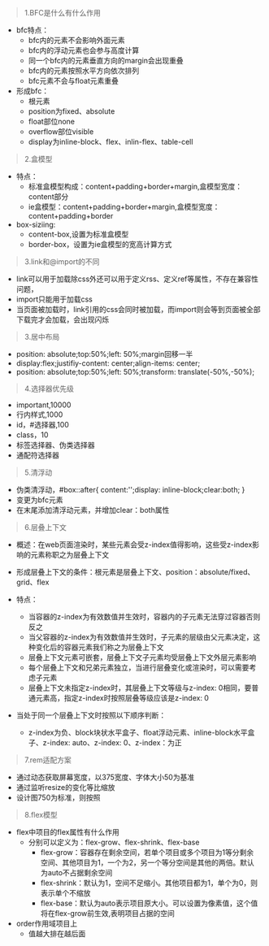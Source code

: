 

> 1.BFC是什么有什么作用

* bfc特点：
    * bfc内的元素不会影响外面元素
    * bfc内的浮动元素也会参与高度计算
    * 同一个bfc内的元素垂直方向的margin会出现重叠
    * bfc内的元素按照水平方向依次排列
    * bfc元素不会与float元素重叠
* 形成bfc：
    * 根元素
    * position为fixed、absolute
    * float部位none
    * overflow部位visible
    * display为inline-block、flex、inlin-flex、table-cell


> 2.盒模型

* 特点：
    * 标准盒模型构成：content+padding+border+margin,盒模型宽度：content部分
    * ie盒模型：content+padding+border+margin,盒模型宽度：content+padding+border
* box-siziing:
    * content-box,设置为标准盒模型
    * border-box，设置为ie盒模型的宽高计算方式

> 3.link和@import的不同

* link可以用于加载除css外还可以用于定义rss、定义ref等属性，不存在兼容性问题，
* import只能用于加载css
* 当页面被加载时，link引用的css会同时被加载，而import则会等到页面被全部下载完才会加载，会出现闪烁


> 3.居中布局

* position: absolute;top:50%;left: 50%;margin回移一半
* display:flex;justifiy-content: center;align-items: center;
* position: absolute;top:50%;left: 50%;transform: translate(-50%,-50%);


> 4.选择器优先级

* important,10000
* 行内样式,1000
* id，#选择器,100
* class，10
* 标签选择器、伪类选择器
* 通配符选择器


> 5.清浮动

* 伪类清浮动，#box::after{ content:'';display: inline-block;clear:both; }
* 变更为bfc元素
* 在末尾添加清浮动元素，并增加clear：both属性

> 6.层叠上下文

* 概述：在web页面渲染时，某些元素会受z-index值得影响，这些受z-index影响的元素称职之为层叠上下文
* 形成层叠上下文的条件：根元素是层叠上下文、position：absolute/fixed、grid、flex
* 特点：
    * 当容器的z-index为有效数值并生效时，容器内的子元素无法穿过容器否则反之
    * 当父容器的z-index为有效数值并生效时，子元素的层级由父元素决定，这种变化后的容器元素我们称之为层叠上下文
    * 层叠上下文元素可嵌套，层叠上下文子元素均受层叠上下文外层元素影响
    * 每个层叠上下文和兄弟元素独立，当进行层叠变化或渲染时，可以需要考虑子元素
    * 层叠上下文未指定z-index时，其层叠上下文等级与z-index: 0相同，要普通元素高，指定z-index时按照层叠等级应该是z-index: 0

* 当处于同一个层叠上下文时按照以下顺序判断：
    * z-index为负、block块状水平盒子、float浮动元素、inline-block水平盒子、z-index: auto、z-index: 0、z-index：为正


> 7.rem适配方案

* 通过动态获取屏幕宽度，以375宽度、字体大小50为基准
* 通过监听resize的变化等比缩放
* 设计图750为标准，则按照


> 8.flex模型

* flex中项目的flex属性有什么作用
    * 分别可以定义为：flex-grow、flex-shrink、flex-base
        * flex-grow：容器存在剩余空间，若单个项目或多个项目为1等分剩余空间、其他项目为1，一个为2，另一个等分空间是其他的两倍。默认为auto不占据剩余空间
        * flex-shrink：默认为1，空间不足缩小。其他项目都为1，单个为0，则表示单个不缩放
        * flex-base：默认为auto表示项目原大小。可以设置为像素值，这个值将在flex-grow前生效,表明项目占据的空间
* order作用域项目上
    * 值越大排在越后面
        
        